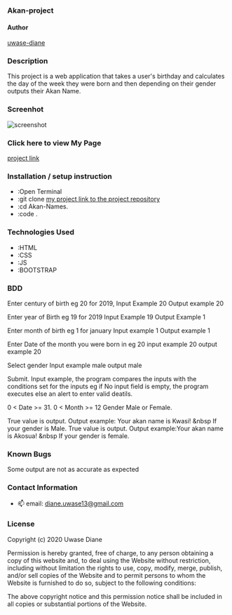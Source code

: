 ###  Akan-project
#### Author

[uwase-diane](https://res.cloudinary.com/auca/image/upload/v1601235883/form_rdrcxl.png)

### Description
This project is a web application that takes a user's birthday and calculates the day of the week they were born and then depending on their gender outputs their Akan Name.

### Screenhot
![screenshot](https://res.cloudinary.com/auca/image/upload/v1601235883/form_rdrcxl.png)

### Click here to view My Page 

[project link](https://uwase-diane.github.io/Akan-project/)



### Installation / setup instruction

* :Open Terminal
* :git clone [my project link to the project repository](https://github.com/uwase-diane/Akan-project.git)
* :cd Akan-Names.
* :code . 

### Technologies Used
 * :HTML 
 * :CSS
 * :JS  
 * :BOOTSTRAP 

### BDD
Enter century of birth eg 20 for 2019, Input Example 20 Output example 20

Enter year of Birth eg 19 for 2019 Input Example 19 Output Example 1

Enter month of birth eg 1 for january Input example 1 Output example 1

Enter Date of the month you were born in eg 20 input example 20 output example 20

Select gender Input example male output male

Submit. Input example, the program compares the inputs with the conditions set for the inputs eg if No input field is empty, the program executes else an alert to enter valid deatils.

0 < Date >= 31.
0 < Month >= 12
Gender Male or Female.

True value is output. Output example:  Your akan name is Kwasi! &nbsp If your gender is Male.
True value is output. Output example:Your akan name is Akosua! &nbsp If your gender is female.


### Known Bugs
Some output are not as accurate as expected

### Contact Information
 - 📫  email: diane.uwase13@gmail.com

### License
Copyright (c) 2020 Uwase Diane

Permission is hereby granted, free of charge, to any person obtaining a copy of this website and, to deal using the Website without restriction, including without limitation the rights to use, copy, modify, merge, publish, and/or sell copies of the Website and to permit persons to whom the Website is furnished to do so, subject to the following conditions:

The above copyright notice and this permission notice shall be included in all copies or substantial portions of the Website.

